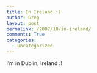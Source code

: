 ```yaml
---
title: In Ireland :)
author: Greg
layout: post
permalink: /2007/10/in-ireland/
comments: True
categories:
  - Uncategorized
---
```

I&#8217;m in Dublin, Ireland <img src="http://gregology.net/wp-includes/images/smilies/simple-smile.png" alt=":)" class="wp-smiley" style="height: 1em; max-height: 1em;" />
